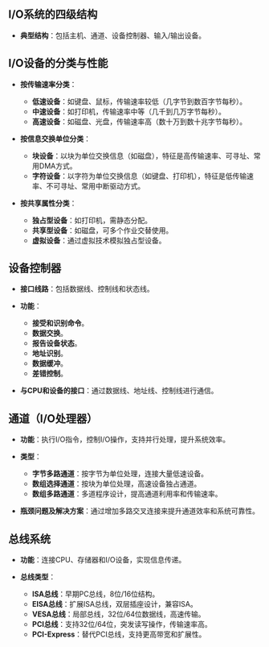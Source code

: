 
## I/O系统的四级结构
- **典型结构**：包括主机、通道、设备控制器、输入/输出设备。

## I/O设备的分类与性能
- **按传输速率分类**：
 
    - **低速设备**：如键盘、鼠标，传输速率较低（几字节到数百字节每秒）。
    - **中速设备**：如打印机，传输速率中等（几千到几万字节每秒）。
    - **高速设备**：如磁盘、光盘，传输速率高（数十万到数十兆字节每秒）。
  
- **按信息交换单位分类**：
 
    - **块设备**：以块为单位交换信息（如磁盘），特征是高传输速率、可寻址、常用DMA方式。
    - **字符设备**：以字符为单位交换信息（如键盘、打印机），特征是低传输速率、不可寻址、常用中断驱动方式。
  
- **按共享属性分类**：
 
    - **独占型设备**：如打印机，需静态分配。
    - **共享型设备**：如磁盘，可多个作业交替使用。
    - **虚拟设备**：通过虚拟技术模拟独占型设备。

## 设备控制器
- **接口线路**：包括数据线、控制线和状态线。
 
- **功能**：
  
    - **接受和识别命令**。
    - **数据交换**。
    - **报告设备状态**。
    - **地址识别**。
    - **数据缓冲**。
    - **差错控制**。
   
- **与CPU和设备的接口**：通过数据线、地址线、控制线进行通信。

## 通道（I/O处理器）
- **功能**：执行I/O指令，控制I/O操作，支持并行处理，提升系统效率。
- **类型**：
  
    - **字节多路通道**：按字节为单位处理，连接大量低速设备。
    - **数组选择通道**：按块为单位处理，高速设备独占通道。
    - **数组多路通道**：多道程序设计，提高通道利用率和传输速率。
- **瓶颈问题及解决方案**：通过增加多路交叉连接来提升通道效率和系统可靠性。

## 总线系统
- **功能**：连接CPU、存储器和I/O设备，实现信息传递。
- **总线类型**：
  
    - **ISA总线**：早期PC总线，8位/16位结构。
    - **EISA总线**：扩展ISA总线，双层插座设计，兼容ISA。
    - **VESA总线**：局部总线，32位/64位数据线，高速传输。
    - **PCI总线**：支持32位/64位，突发读写操作，传输速率高。
    - **PCI-Express**：替代PCI总线，支持更高带宽和扩展性。

